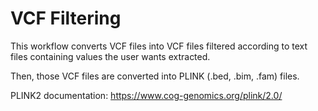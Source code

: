 # VCF Filtering

This workflow converts VCF files into VCF files filtered according to text files containing values the user wants extracted.

Then, those VCF files are converted into PLINK (.bed, .bim, .fam) files.

PLINK2 documentation: https://www.cog-genomics.org/plink/2.0/
